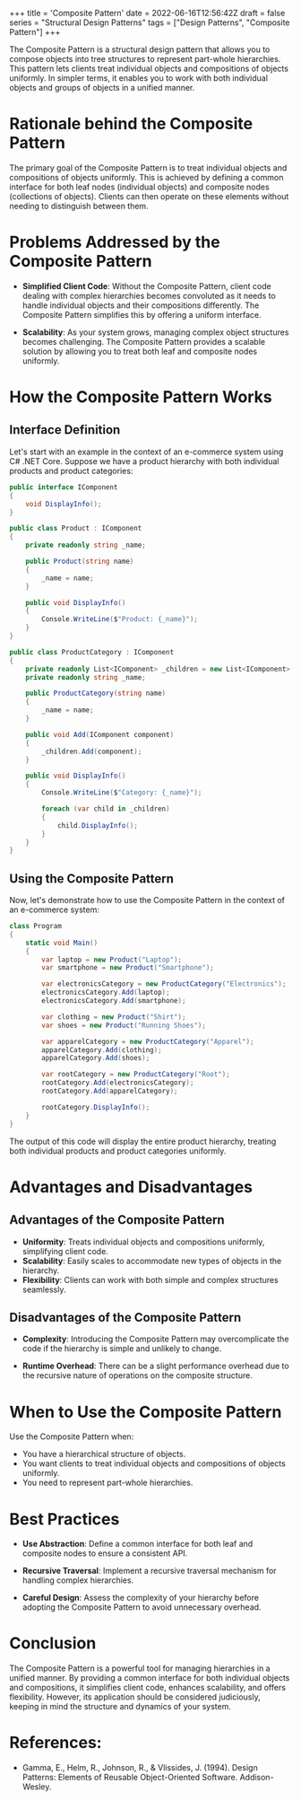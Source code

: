 +++
title = 'Composite Pattern'
date = 2022-06-16T12:56:42Z
draft = false
series = "Structural Design Patterns"
tags = ["Design Patterns", "Composite Pattern"]
+++

The Composite Pattern is a structural design pattern that allows you to compose objects into tree structures to represent part-whole hierarchies. This pattern lets clients treat individual objects and compositions of objects uniformly. In simpler terms, it enables you to work with both individual objects and groups of objects in a unified manner.

# Rationale behind the Composite Pattern

The primary goal of the Composite Pattern is to treat individual objects and compositions of objects uniformly. This is achieved by defining a common interface for both leaf nodes (individual objects) and composite nodes (collections of objects). Clients can then operate on these elements without needing to distinguish between them.

# Problems Addressed by the Composite Pattern

- **Simplified Client Code**: Without the Composite Pattern, client code dealing with complex hierarchies becomes convoluted as it needs to handle individual objects and their compositions differently. The Composite Pattern simplifies this by offering a uniform interface.

- **Scalability**: As your system grows, managing complex object structures becomes challenging. The Composite Pattern provides a scalable solution by allowing you to treat both leaf and composite nodes uniformly.

# How the Composite Pattern Works

## Interface Definition

Let's start with an example in the context of an e-commerce system using C# .NET Core. Suppose we have a product hierarchy with both individual products and product categories:

```csharp
public interface IComponent
{
    void DisplayInfo();
}

public class Product : IComponent
{
    private readonly string _name;

    public Product(string name)
    {
        _name = name;
    }

    public void DisplayInfo()
    {
        Console.WriteLine($"Product: {_name}");
    }
}

public class ProductCategory : IComponent
{
    private readonly List<IComponent> _children = new List<IComponent>();
    private readonly string _name;

    public ProductCategory(string name)
    {
        _name = name;
    }

    public void Add(IComponent component)
    {
        _children.Add(component);
    }

    public void DisplayInfo()
    {
        Console.WriteLine($"Category: {_name}");

        foreach (var child in _children)
        {
            child.DisplayInfo();
        }
    }
}
```

## Using the Composite Pattern

Now, let's demonstrate how to use the Composite Pattern in the context of an e-commerce system:

```csharp
class Program
{
    static void Main()
    {
        var laptop = new Product("Laptop");
        var smartphone = new Product("Smartphone");

        var electronicsCategory = new ProductCategory("Electronics");
        electronicsCategory.Add(laptop);
        electronicsCategory.Add(smartphone);

        var clothing = new Product("Shirt");
        var shoes = new Product("Running Shoes");

        var apparelCategory = new ProductCategory("Apparel");
        apparelCategory.Add(clothing);
        apparelCategory.Add(shoes);

        var rootCategory = new ProductCategory("Root");
        rootCategory.Add(electronicsCategory);
        rootCategory.Add(apparelCategory);

        rootCategory.DisplayInfo();
    }
}
```

The output of this code will display the entire product hierarchy, treating both individual products and product categories uniformly.

# Advantages and Disadvantages

## Advantages of the Composite Pattern

- **Uniformity**: Treats individual objects and compositions uniformly, simplifying client code.
- **Scalability**: Easily scales to accommodate new types of objects in the hierarchy.
- **Flexibility**: Clients can work with both simple and complex structures seamlessly.

## Disadvantages of the Composite Pattern

- **Complexity**: Introducing the Composite Pattern may overcomplicate the code if the hierarchy is simple and unlikely to change.

- **Runtime Overhead**: There can be a slight performance overhead due to the recursive nature of operations on the composite structure.

# When to Use the Composite Pattern

Use the Composite Pattern when:

- You have a hierarchical structure of objects.
- You want clients to treat individual objects and compositions of objects uniformly.
- You need to represent part-whole hierarchies.

# Best Practices

- **Use Abstraction**: Define a common interface for both leaf and composite nodes to ensure a consistent API.

- **Recursive Traversal**: Implement a recursive traversal mechanism for handling complex hierarchies.

- **Careful Design**: Assess the complexity of your hierarchy before adopting the Composite Pattern to avoid unnecessary overhead.

# Conclusion

The Composite Pattern is a powerful tool for managing hierarchies in a unified manner. By providing a common interface for both individual objects and compositions, it simplifies client code, enhances scalability, and offers flexibility. However, its application should be considered judiciously, keeping in mind the structure and dynamics of your system.

# References:

- Gamma, E., Helm, R., Johnson, R., & Vlissides, J. (1994). Design Patterns: Elements of Reusable Object-Oriented Software. Addison-Wesley.
